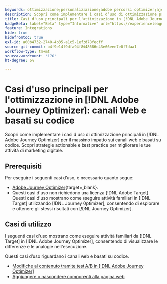 ```yaml
---
keywords: ottimizzazione;personalizzazione;adobe percorsi optimizer;ajo;casi d'uso;scenari;web;basato su codice
description: Scopri come implementare i casi d’uso di ottimizzazione principali in Adobe Journey Optimizer per il massimo impatto.
title: Casi d'uso principali per l'ottimizzazione in [!DNL Adobe Journey Optimizer] - canali Web e basati su codice
badgeBeta: label="Beta" type="Informative" url="https://experienceleague.adobe.com/docs/target/using/introduction/intro.html?lang=it#beta newtab=true" tooltip="Cosa sono le funzioni beta in [!DNL Adobe Target]."
feature: Integrations
hide: true
hidefromtoc: true
exl-id: a00b4732-2740-4b35-a1c5-1ef2d78fecff
source-git-commit: b4f9e14f9dfa94f8648686e43e66eee7e0f7daa1
workflow-type: tm+mt
source-wordcount: '176'
ht-degree: 6%

---
```


# Casi d&#39;uso principali per l&#39;ottimizzazione in [!DNL Adobe Journey Optimizer]: canali Web e basati su codice

Scopri come implementare i casi d&#39;uso di ottimizzazione principali in [!DNL Adobe Journey Optimizer] per il massimo impatto sui canali web e basati su codice. Scopri strategie actionable e best practice per migliorare le tue attività di marketing digitale.

## Prerequisiti

Per eseguire i seguenti casi d’uso, è necessario quanto segue:

* [Adobe Journey Optimizer](https://experienceleague.adobe.com/en/docs/journey-optimizer/using/get-started/get-started){target=_blank}.
* Questi casi d&#39;uso non richiedono una licenza [!DNL Adobe Target]. Questi casi d&#39;uso mostrano come eseguire attività familiari in [!DNL Target] utilizzando [!DNL Journey Optimizer], consentendo di esplorare e ottenere gli stessi risultati con [!DNL Journey Optimizer].

## Casi di utilizzo

I seguenti casi d&#39;uso mostrano come eseguire attività familiari da [!DNL Target] in [!DNL Adobe Journey Optimizer], consentendo di visualizzare le differenze e le analogie nell&#39;esecuzione.

Questi casi d’uso riguardano i canali web e basati su codice.

* [Modifiche al contenuto tramite test A/B in [!DNL Adobe Journey Optimizer]](/help/main/c-integrating-target-with-mac/ajo/content-change-using-ajo.md)
* [Aggiungere o nascondere componenti alla pagina web](/help/main/c-integrating-target-with-mac/ajo/add-hide-content-using-ajo.md)
